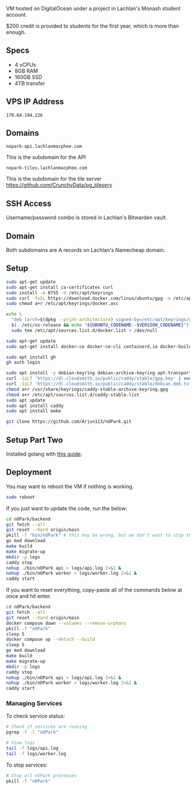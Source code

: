 VM hosted on DigitalOcean under a project in Lachlan's Monash student account.

\$200 credit is provided to students for the first year, which is more than enough.

## Specs

- 4 vCPUs
- 8GB RAM
- 160GB SSD
- 4TB transfer

## VPS IP Address

`170.64.194.226`

## Domains

`nopark-api.lachlanmacphee.com`

This is the subdomain for the API

`nopark-tiles.lachlanmacphee.com`

This is the subdomain for the tile server https://github.com/CrunchyData/pg_tileserv

## SSH Access

Username/password combo is stored in Lachlan's Bitwarden vault.

## Domain

Both subdomains are A records on Lachlan's Namecheap domain.

## Setup

```sh
sudo apt-get update
sudo apt-get install ca-certificates curl
sudo install -m 0755 -d /etc/apt/keyrings
sudo curl -fsSL https://download.docker.com/linux/ubuntu/gpg -o /etc/apt/keyrings/docker.asc
sudo chmod a+r /etc/apt/keyrings/docker.asc

echo \
  "deb [arch=$(dpkg --print-architecture) signed-by=/etc/apt/keyrings/docker.asc] https://download.docker.com/linux/ubuntu \
  $(. /etc/os-release && echo "${UBUNTU_CODENAME:-$VERSION_CODENAME}") stable" | \
  sudo tee /etc/apt/sources.list.d/docker.list > /dev/null
```

```sh
sudo apt-get update
sudo apt-get install docker-ce docker-ce-cli containerd.io docker-buildx-plugin docker-compose-plugin

sudo apt install gh
gh auth login

sudo apt install -y debian-keyring debian-archive-keyring apt-transport-https curl
curl -1sLf 'https://dl.cloudsmith.io/public/caddy/stable/gpg.key' | sudo gpg --dearmor -o /usr/share/keyrings/caddy-stable-archive-keyring.gpg
curl -1sLf 'https://dl.cloudsmith.io/public/caddy/stable/debian.deb.txt' | sudo tee /etc/apt/sources.list.d/caddy-stable.list
chmod o+r /usr/share/keyrings/caddy-stable-archive-keyring.gpg
chmod o+r /etc/apt/sources.list.d/caddy-stable.list
sudo apt update
sudo apt install caddy
sudo apt install make

git clone https://github.com/Arjun113/nOPark.git
```

## Setup Part Two

Installed golang with [this guide](https://www.cherryservers.com/blog/install-go-ubuntu-2404).

## Deployment

You may want to reboot the VM if nothing is working.

```sh
sudo reboot
```

If you just want to update the code, run the below:

```sh
cd nOPark/backend
git fetch --all
git reset --hard origin/main
pkill -f "bin/nOPark" # this may be wrong, but we don't want to stop the docker processes!
go mod download
make build
make migrate-up
mkdir -p logs
caddy stop
nohup ./bin/nOPark api > logs/api.log 2>&1 &
nohup ./bin/nOPark worker > logs/worker.log 2>&1 &
caddy start
```

If you want to reset everything, copy-paste all of the commands below at once and hit enter.

```sh
cd nOPark/backend
git fetch --all
git reset --hard origin/main
docker compose down --volumes --remove-orphans
pkill -f "nOPark"
sleep 5
docker compose up --detach --build
sleep 5
go mod download
make build
make migrate-up
mkdir -p logs
caddy stop
nohup ./bin/nOPark api > logs/api.log 2>&1 &
nohup ./bin/nOPark worker > logs/worker.log 2>&1 &
caddy start
```

### Managing Services

To check service status:

```sh
# Check if services are running
pgrep -f -l "nOPark"

# View logs
tail -f logs/api.log
tail -f logs/worker.log
```

To stop services:

```sh
# Stop all nOPark processes
pkill -f "nOPark"
```
